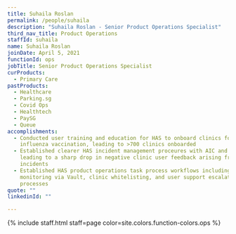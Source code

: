 ```yaml
---
title: Suhaila Roslan
permalink: /people/suhaila
description: "Suhaila Roslan - Senior Product Operations Specialist"
third_nav_title: Product Operations
staffId: suhaila
name: Suhaila Roslan
joinDate: April 5, 2021
functionId: ops
jobTitle: Senior Product Operations Specialist
curProducts:
  - Primary Care
pastProducts:
  - Healthcare
  - Parking.sg
  - Covid Ops
  - Healthtech
  - PaySG
  - Queue
accomplishments:
  - Conducted user training and education for HAS to onboard clinics for HPV and
    influenza vaccination, leading to >700 clinics onboarded
  - Established clearer HAS incident management proceures with AIC and HPB,
    leading to a sharp drop in negative clinic user feedback arising from
    incidents
  - Established HAS product operations task process workflows including metric
    monitoring via Vault, clinic whitelisting, and user support escalation
    processes
quote: ""
linkedinId: ""

---
```


{% include staff.html staff=page color=site.colors.function-colors.ops %}

